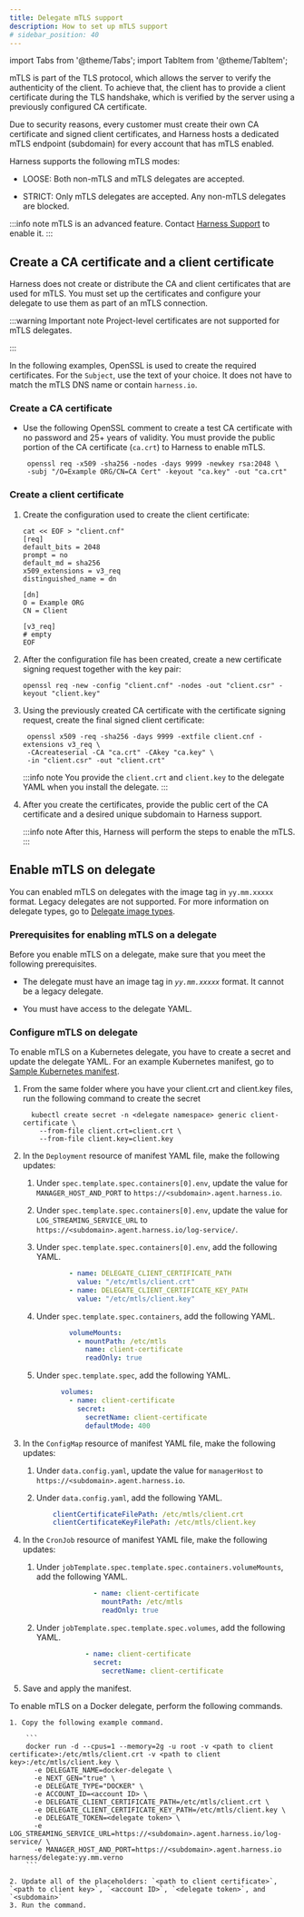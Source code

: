 ```yaml
---
title: Delegate mTLS support
description: How to set up mTLS support
# sidebar_position: 40
---
```


import Tabs from '@theme/Tabs';
import TabItem from '@theme/TabItem';

mTLS is part of the TLS protocol, which allows the server to verify the authenticity of the client. To achieve that, the client has to provide a client certificate during the TLS handshake, which is verified by the server using a previously configured CA certificate.

Due to security reasons, every customer must create their own CA certificate and signed client certificates, and Harness hosts a dedicated mTLS endpoint (subdomain) for every account that has mTLS enabled.

Harness supports the following mTLS modes:

- LOOSE: Both non-mTLS and mTLS delegates are accepted.

- STRICT: Only mTLS delegates are accepted. Any non-mTLS delegates are blocked.

:::info note
mTLS is an advanced feature. Contact [Harness Support](mailto:support@harness.io) to enable it.
:::

## Create a CA certificate and a client certificate

Harness does not create or distribute the CA and client certificates that are used for mTLS. You must set up the certificates and configure your delegate to use them as part of an mTLS connection.

:::warning Important note
Project-level certificates are not supported for mTLS delegates.

:::

In the following examples, OpenSSL is used to create the required certificates. For the `Subject`, use the text of your choice. It does not have to match the mTLS DNS name or contain `harness.io`.

### Create a CA certificate

- Use the following OpenSSL comment to create a test CA certificate with no password and 25+ years of validity. You must provide the public portion of the CA certificate (`ca.crt`) to Harness to enable mTLS.

    ```
     openssl req -x509 -sha256 -nodes -days 9999 -newkey rsa:2048 \
     -subj "/O=Example ORG/CN=CA Cert" -keyout "ca.key" -out "ca.crt"
    ```

### Create a client certificate

1. Create the configuration used to create the client certificate:

    ```
    cat << EOF > "client.cnf"
    [req]
    default_bits = 2048
    prompt = no
    default_md = sha256
    x509_extensions = v3_req
    distinguished_name = dn

    [dn]
    O = Example ORG
    CN = Client

    [v3_req]
    # empty
    EOF
    ```

2. After the configuration file has been created, create a new certificate signing request together with the key pair:

    ```
    openssl req -new -config "client.cnf" -nodes -out "client.csr" -keyout "client.key"
    ```

4. Using the previously created CA certificate with the certificate signing request, create the final signed client certificate:

    ```
     openssl x509 -req -sha256 -days 9999 -extfile client.cnf -extensions v3_req \
     -CAcreateserial -CA "ca.crt" -CAkey "ca.key" \
     -in "client.csr" -out "client.crt"
    ```

   :::info note
   You provide the `client.crt` and `client.key` to the delegate YAML when you install the delegate.
   :::

5. After you create the certificates, provide the public cert of the CA certificate and a desired unique subdomain to Harness support.

   :::info note
   After this, Harness will perform the steps to enable the mTLS.
   :::

## Enable mTLS on delegate

You can enabled mTLS on delegates with the image tag in `yy.mm.xxxxx` format. Legacy delegates are not supported. For more information on delegate types, go to [Delegate image types](/docs/platform/delegates/delegate-concepts/delegate-image-types).

### Prerequisites for enabling mTLS on a delegate

Before you enable mTLS on a delegate, make sure that you meet the following prerequisites.

- The delegate must have an image tag in _`yy.mm.xxxxx`_ format. It cannot be a legacy delegate.

- You must have access to the delegate YAML.

### Configure mTLS on delegate

<Tabs>
  <TabItem value="k8s" label="Kubernetes delegate" delegate>

  To enable mTLS on a Kubernetes delegate, you have to create a secret and update the delegate YAML. For an example Kubernetes manifest, go to [Sample Kubernetes manifest](https://github.com/harness/delegate-kubernetes-manifest/blob/main/harness-delegate.yaml).

  1. From the same folder where you have your client.crt and client.key files, run the following command to create the secret

      ```
        kubectl create secret -n <delegate namespace> generic client-certificate \
          --from-file client.crt=client.crt \
          --from-file client.key=client.key
      ```

  2. In the `Deployment` resource of manifest YAML file, make the following updates:

      1. Under `spec.template.spec.containers[0].env`, update the value for `MANAGER_HOST_AND_PORT` to `https://<subdomain>.agent.harness.io`.
      
      2. Under `spec.template.spec.containers[0].env`, update the value for `LOG_STREAMING_SERVICE_URL` to `https://<subdomain>.agent.harness.io/log-service/`.

      3. Under `spec.template.spec.containers[0].env`, add the following YAML.

          ```yaml
                  - name: DELEGATE_CLIENT_CERTIFICATE_PATH
                    value: "/etc/mtls/client.crt"
                  - name: DELEGATE_CLIENT_CERTIFICATE_KEY_PATH
                    value: "/etc/mtls/client.key"
          ```

      4. Under `spec.template.spec.containers`, add the following YAML.
    
          ```yaml
                  volumeMounts:
                    - mountPath: /etc/mtls
                      name: client-certificate
                      readOnly: true
          ```   

      5. Under `spec.template.spec`, add the following YAML.
      
          ```yaml
                volumes:
                  - name: client-certificate
                    secret:
                      secretName: client-certificate
                      defaultMode: 400
          ```      

  3. In the `ConfigMap` resource of manifest YAML file, make the following updates:

      1. Under `data.config.yaml`, update the value for `managerHost` to `https://<subdomain>.agent.harness.io`.

      2. Under `data.config.yaml`, add the following YAML.

          ```yaml
              clientCertificateFilePath: /etc/mtls/client.crt
              clientCertificateKeyFilePath: /etc/mtls/client.key
          ```   

  4. In the `CronJob` resource of manifest YAML file, make the following updates:

      1. Under `jobTemplate.spec.template.spec.containers.volumeMounts`, add the following YAML.
    
          ```yaml
                        - name: client-certificate
                          mountPath: /etc/mtls
                          readOnly: true
          ```   

      2. Under `jobTemplate.spec.template.spec.volumes`, add the following YAML.
      
          ```yaml
                      - name: client-certificate
                        secret:
                          secretName: client-certificate
          ```      

  5. Save and apply the manifest.


  </TabItem>

  <TabItem value="docker" label="Docker delegate">
    To enable mTLS on a Docker delegate, perform the following commands.

    1. Copy the following example command.

        ```
        docker run -d --cpus=1 --memory=2g -u root -v <path to client certificate>:/etc/mtls/client.crt -v <path to client key>:/etc/mtls/client.key \
          -e DELEGATE_NAME=docker-delegate \
          -e NEXT_GEN="true" \
          -e DELEGATE_TYPE="DOCKER" \
          -e ACCOUNT_ID=<account ID> \
          -e DELEGATE_CLIENT_CERTIFICATE_PATH=/etc/mtls/client.crt \
          -e DELEGATE_CLIENT_CERTIFICATE_KEY_PATH=/etc/mtls/client.key \
          -e DELEGATE_TOKEN=<delegate token> \
          -e LOG_STREAMING_SERVICE_URL=https://<subdomain>.agent.harness.io/log-service/ \
          -e MANAGER_HOST_AND_PORT=https://<subdomain>.agent.harness.io harness/delegate:yy.mm.verno
        ```

    2. Update all of the placeholders: `<path to client certificate>`, `<path to client key>`, `<account ID>`, `<delegate token>`, and `<subdomain>`
    3. Run the command.

  </TabItem>
</Tabs>




